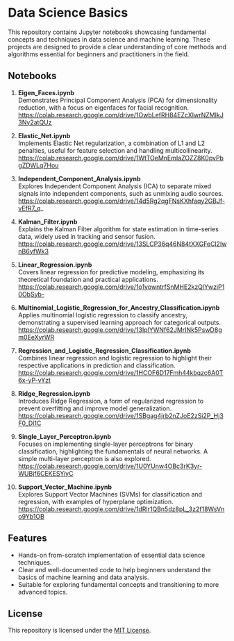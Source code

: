 
# Data Science Basics

This repository contains Jupyter notebooks showcasing fundamental concepts and techniques in data science and machine learning. These projects are designed to provide a clear understanding of core methods and algorithms essential for beginners and practitioners in the field.

## Notebooks

1. **Eigen_Faces.ipynb**  
   Demonstrates Principal Component Analysis (PCA) for dimensionality reduction, with a focus on eigenfaces for facial recognition.
   https://colab.research.google.com/drive/1OwbLefRH84EZcXIwrNZMIkJ3Ny2atQUz

3. **Elastic_Net.ipynb**  
   Implements Elastic Net regularization, a combination of L1 and L2 penalties, useful for feature selection and handling multicollinearity.
   https://colab.research.google.com/drive/1WtTOeMnEmIaZOZZ8K0pvPbgZDWLq7Hou

4. **Independent_Component_Analysis.ipynb**  
   Explores Independent Component Analysis (ICA) to separate mixed signals into independent components, such as unmixing audio sources.
   https://colab.research.google.com/drive/14d5Rg2qgFNsKXhfaqy2GBJf-vEfR7_q_

6. **Kalman_Filter.ipynb**  
   Explains the Kalman Filter algorithm for state estimation in time-series data, widely used in tracking and sensor fusion.
   https://colab.research.google.com/drive/13SLCP36q46N84tXXGFeCl2IwnB6yfWk3

7. **Linear_Regression.ipynb**  
   Covers linear regression for predictive modeling, emphasizing its theoretical foundation and practical applications.
   https://colab.research.google.com/drive/1o1yowntrfSnMHE2kzQlYwziP10ObSyb-

8. **Multinomial_Logistic_Regression_for_Ancestry_Classification.ipynb**  
   Applies multinomial logistic regression to classify ancestry, demonstrating a supervised learning approach for categorical outputs.
   https://colab.research.google.com/drive/13IplYWNf62JMrINk5PswD8gm0EeXyrWR

9. **Regression_and_Logistic_Regression_Classification.ipynb**  
   Combines linear regression and logistic regression to highlight their respective applications in prediction and classification.
   https://colab.research.google.com/drive/1HCOF6D17Fmh44kbqzc6A0T6x-yP-vYzt

11. **Ridge_Regression.ipynb**  
   Introduces Ridge Regression, a form of regularized regression to prevent overfitting and improve model generalization.
   https://colab.research.google.com/drive/1SBgag4jrb2nZJoE2zSi2P_Hj3F0_Dl1C

12. **Single_Layer_Perceptron.ipynb**  
    Focuses on implementing single-layer perceptrons for binary classification, highlighting the fundamentals of neural networks. A simple multi-layer perceptron is also explored.
    https://colab.research.google.com/drive/1U0YUnw4OBc3rK3yr-WUBjf6CEKESYiyC

13. **Support_Vector_Machine.ipynb**  
    Explores Support Vector Machines (SVMs) for classification and regression, with examples of hyperplane optimization.
    https://colab.research.google.com/drive/1dRlr1QBn5dz8pL_3z2f18WsVno9Yb1OB

## Features

- Hands-on from-scratch implementation of essential data science techniques.
- Clear and well-documented code to help beginners understand the basics of machine learning and data analysis.
- Suitable for exploring fundamental concepts and transitioning to more advanced topics.

## License

This repository is licensed under the [MIT License](LICENSE).
